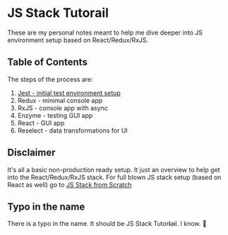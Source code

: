 # JS Stack Tutorail

These are my personal notes meant to help me dive deeper into JS environment 
setup based on React/Redux/RxJS. 

## Table of Contents

The steps of the process are:

 1. [Jest - initial test environment setup](01.Jest/README.md)
 2. Redux - minimal console app
 3. RxJS - console app with async
 4. Enzyme - testing GUI app
 5. React - GUI app
 6. Reselect - data transformations for UI


## Disclaimer

It's all a basic non-production ready setup. It just an overview to help get
into the React/Redux/RxJS stack. For full blown JS stack setup (based on React 
as well) go to [JS Stack from Scratch](https://github.com/verekia/js-stack-from-scratch)

## Typo in the name

There is a typo in the name. It should be JS Stack Tutor**i**a~~i~~l. I know. 👻